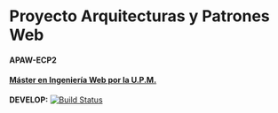 # Proyecto Arquitecturas y Patrones Web
#### APAW-ECP2
#### [Máster en Ingeniería Web por la U.P.M.](http://miw.etsisi.upm.es)

**DEVELOP:** [![Build Status](https://travis-ci.org/miguelcalderons/APAW-ECP2-MiguelCalderon.svg?branch=develop)](https://travis-ci.org/miguelcalderons/APAW-ECP2-MiguelCalderon)  